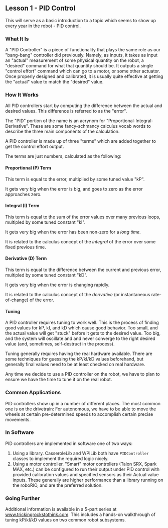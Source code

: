 ## Lesson 1 - PID Control

This will serve as a basic introduction to a topic which seems to show up every year in the robot - PID control.

### What It Is

A "PID Controller" is a piece of functionality that plays the same role as our "bang-bang" controller did previously. Namely, as inputs, it takes as input an "actual" measurement of some physical quantity on the robot, a "desired" command for what that quantity should be. It outputs a single "control effort" command which can go to a motor, or some other actuator. Once properly designed and calibrated, it is usually quite effective at getting the "actual" value to match the "desired" value.

### How It Works

All PID controllers start by computing the difference between the actual and desired values. This difference is referred to as the "error".

The "PID" portion of the name is an acrynom for "Proportional-Integral-Derivative". These are some fancy-schmancy calculus vocab words to describe the three main components of the calculation. 

A PID controller is made up of three "terms" which are added together to get the control effort output.

The terms are just numbers, calculated as the following:

#### Proportional (P) Term

This term is equal to the error, multiplied by some tuned value "kP".

It gets very big when the error is big, and goes to zero as the error approaches zero.

#### Integral (I) Term

This term is equal to the sum of the error values over many previous loops, multipled by some tuned constant "kI".

It gets very big when the error has been non-zero for a _long time_. 

It is related to the calculus concept of the _integral_ of the error over some fixed previous time.

#### Derivative (D) Term

This term is equal to the difference between the current and previous error, multipled by some tuned constant "kD".

It gets very big when the error is changing rapidly.

It is related to the calculus concept of the _derivative_ (or instantaneous rate-of-change) of the error.

#### Tuning

A PID controller requires tuning to work well. This is the process of finding good values for kP, kI, and kD which cause good behavior. Too small, and the actual value will get "stuck" before it gets to the desired value. Too big, and the system will oscillate and and never converge to the right desired value (and, sometimes, self-destruct in the process).

Tuning generally requires having the real hardware available. There are some techniques for guessing the kP/kI/kD values beforehand, but generally final values need to be at least checked on real hardware.

Any time we decide to use a PID controller on the robot, we have to plan to ensure we have the time to tune it on the real robot.

### Common Applications

PID controllers show up in a number of different places. The most common one is on the drivetrain: For autonomous, we have to be able to move the wheels at certain pre-determined speeds to accomplish certain precise movements.

### In Software

PID controllers are implemented in software one of two ways:

 1. Using a library. CasseroleLib and WPILib both have `PIDController` classes to implement the required logic nicely.
 2. Using a motor controller. "Smart" motor controllers (Talon SRX, Spark MAX, etc.) can be configured to run their output under PID control with provided calibration values and specified sensors as their Actual value inputs. These generally are higher performance than a library running on the roboRIO, and are the preferred solution.

### Going Further

Additional information is available in a 5-part series at www.trickingrockstothink.com. This includes a hands-on walkthrough of tuning kP/kI/kD values on two common robot subsystems.


